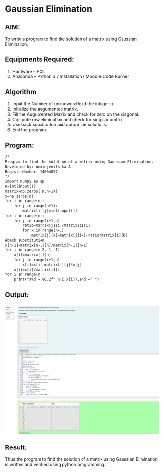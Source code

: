 # Gaussian Elimination

## AIM:
To write a program to find the solution of a matrix using Gaussian Elimination.

## Equipments Required:
1. Hardware – PCs
2. Anaconda – Python 3.7 Installation / Moodle-Code Runner

## Algorithm
1. Input the Number of unknowns:Read the integer n.
2. Initialize the augumented  matrix.
3. Fill the Augumented Matrix and check for zero on the diagonal.
4. Compute row elimination and check for singular amtrix.
5. Use back substitution and output the solutions.
6. End the program.

## Program:
```
/*
Program to find the solution of a matrix using Gaussian Elimination.
Developed by: Anniejenifsika A
RegisterNumber: 24004077
*/
import numpy as np
n=int(input())
matrix=np.zeros((n,n+1))
x=np.zeros(n)
for i in range(n):
    for j in range(n+1):
        matrix[i][j]=int(input())
for i in range(n):
    for j in range(i+1,n):
        ratio=matrix[j][i]/matrix[i][i]
        for k in range(n+1):
            matrix[j][k]=matrix[j][k]-ratio*matrix[i][k]
#back substitution
x[n-1]=matrix[n-1][n]/matrix[n-1][n-1]
for i in range(n-2,-1,-1):
    x[i]=matrix[i][n]
    for j in range(i+1,n):
        x[i]=x[i]-matrix[i][j]*x[j]
    x[i]=x[i]/matrix[i][i]
for i in range(n):
    print("X%d = %0.2f" %(i,x[i]),end =" ")
```

## Output:
![gaussian elimination](exp6.png)


## Result:
Thus the program to find the solution of a matrix using Gaussian Elimination is written and verified using python programming.

